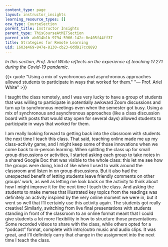 ```yaml
---
content_type: page
layout: instructor_insights
learning_resource_types: []
ocw_type: CourseSection
parent_title: Instructor Insights
parent_type: ThisCourseAtMITSection
parent_uid: ab014b1b-9794-5966-142c-0e405f44ff37
title: Strategies for Remote Learning
uid: 1603e469-847e-8130-cb23-0dd917cc8893
---
```


_In this section, Prof. Ariel White reflects on the experience of teaching 17.271 during the Covid-19 pandemic._

{{< quote "Using a mix of synchronous and asynchronous approaches allowed students to participate in ways that worked for them." "— Prof. Ariel White" >}}

I taught the class remotely, and I was very lucky to have a group of students that was willing to participate in potentially awkward Zoom discussions and turn up to synchronous meetings even when the semester got busy. Using a mix of synchronous and asynchronous approaches (like a class discussion board with posts that would stay open for several days) allowed students to participate in ways that worked for them.

I am really looking forward to getting back into the classroom with students the next time I teach this class. That said, teaching online made me up my class-activity game, and I might keep some of those innovations when we come back to in-person learning. When splitting the class up for small group discussions or activities, I started asking each group to take notes in a shared Google Doc that was visible to the whole class: this let me see how the groups were doing, kind of like when I used to walk around the classroom and listen in on group discussions. But it also had the unexpected benefit of letting students leave friendly comments on other groups’ work, as well as letting me look back on the activity to think about how I might improve it for the next time I teach the class. And asking the students to make memes that illustrated key topics from the readings was definitely an activity inspired by the very online moment we were in, but it went so well that I’ll certainly use this activity again. The students got really creative! Similarly, switching from live final presentations with students standing in front of the classroom to an online format meant that I could give students a lot more flexibility in how to structure those presentations. Some recorded videos to share with the class, while others opted for a “podcast” format, complete with intro/outro music and audio clips. It was great, and I’ll definitely carry that change in the assignment into the next time I teach the class.